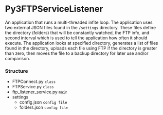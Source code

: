 # Py3FTPServiceListener

An application that runs a multi-threaded infite loop. The application uses two external JSON files found in the `/settings` directory.
These files define the directory (folders) that will be constantly watched, the FTP info, and second interval which is used to tell the application how often it should execute. The application looks at specified directory, generates a list of files found in the directory, uploads each file using FTP if the directory is greater than zero, then moves the file to a backup directory for later use and/or comparison.


### Structure
- FTPConnect.py `class`
- FTPService.py `class`
- ftp_listener_service.py `main`
- settings
    - config.json `config file`
    - folders.json `config file`


